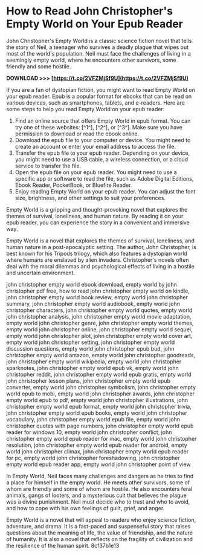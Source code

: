 
 
# How to Read John Christopher's Empty World on Your Epub Reader
 
John Christopher's Empty World is a classic science fiction novel that tells the story of Neil, a teenager who survives a deadly plague that wipes out most of the world's population. Neil must face the challenges of living in a seemingly empty world, where he encounters other survivors, some friendly and some hostile.
 
**DOWNLOAD >>> [https://t.co/2VFZMjSf9U](https://t.co/2VFZMjSf9U)**


 
If you are a fan of dystopian fiction, you might want to read Empty World on your epub reader. Epub is a popular format for ebooks that can be read on various devices, such as smartphones, tablets, and e-readers. Here are some steps to help you read Empty World on your epub reader:
 
1. Find an online source that offers Empty World in epub format. You can try one of these websites: [^1^], [^2^], or [^3^]. Make sure you have permission to download or read the ebook online.
2. Download the epub file to your computer or device. You might need to create an account or enter your email address to access the file.
3. Transfer the epub file to your epub reader. Depending on your device, you might need to use a USB cable, a wireless connection, or a cloud service to transfer the file.
4. Open the epub file on your epub reader. You might need to use a specific app or software to read the file, such as Adobe Digital Editions, Ebook Reader, PocketBook, or Bluefire Reader.
5. Enjoy reading Empty World on your epub reader. You can adjust the font size, brightness, and other settings to suit your preferences.

Empty World is a gripping and thought-provoking novel that explores the themes of survival, loneliness, and human nature. By reading it on your epub reader, you can experience the story in a convenient and immersive way.
  
Empty World is a novel that explores the themes of survival, loneliness, and human nature in a post-apocalyptic setting. The author, John Christopher, is best known for his Tripods trilogy, which also features a dystopian world where humans are enslaved by alien invaders. Christopher's novels often deal with the moral dilemmas and psychological effects of living in a hostile and uncertain environment.
 
john christopher empty world ebook download,  empty world by john christopher pdf free,  how to read john christopher empty world on kindle,  john christopher empty world book review,  empty world john christopher summary,  john christopher empty world audiobook,  empty world john christopher characters,  john christopher empty world quotes,  empty world john christopher analysis,  john christopher empty world movie adaptation,  empty world john christopher genre,  john christopher empty world themes,  empty world john christopher online,  john christopher empty world sequel,  empty world john christopher plot,  john christopher empty world cover art,  empty world john christopher setting,  john christopher empty world discussion questions,  empty world john christopher epub bud,  john christopher empty world amazon,  empty world john christopher goodreads,  john christopher empty world wikipedia,  empty world john christopher sparknotes,  john christopher empty world epub vk,  empty world john christopher reddit,  john christopher empty world epub gratis,  empty world john christopher lesson plans,  john christopher empty world epub converter,  empty world john christopher symbolism,  john christopher empty world epub to mobi,  empty world john christopher awards,  john christopher empty world epub to pdf,  empty world john christopher illustrations,  john christopher empty world epub format,  empty world john christopher trivia,  john christopher empty world epub books,  empty world john christopher vocabulary,  john christopher empty world epub file,  empty world john christopher quotes with page numbers,  john christopher empty world epub reader for windows 10,  empty world john christopher conflict,  john christopher empty world epub reader for mac,  empty world john christopher resolution,  john christopher empty world epub reader for android,  empty world john christopher climax,  john christopher empty world epub reader for pc,  empty world john christopher foreshadowing,  john christopher empty world epub reader app,  empty world john christopher point of view
 
In Empty World, Neil faces many challenges and dangers as he tries to find a place for himself in the empty world. He meets other survivors, some of whom are friendly and some of whom are hostile. He also encounters feral animals, gangs of looters, and a mysterious cult that believes the plague was a divine punishment. Neil must decide who to trust and who to avoid, and how to cope with his own feelings of guilt, grief, and anger.
 
Empty World is a novel that will appeal to readers who enjoy science fiction, adventure, and drama. It is a fast-paced and suspenseful story that raises questions about the meaning of life, the value of friendship, and the nature of humanity. It is also a novel that reflects on the fragility of civilization and the resilience of the human spirit.
 8cf37b1e13
 

